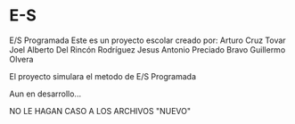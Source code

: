 # E-S
E/S Programada
Este es un proyecto escolar creado por:
Arturo Cruz Tovar
Joel Alberto Del Rincón Rodríguez
Jesus Antonio Preciado Bravo
Guillermo Olvera

El proyecto simulara el metodo de E/S Programada

Aun en desarrollo...

NO LE HAGAN CASO A LOS ARCHIVOS "NUEVO"
